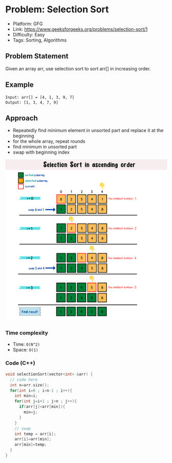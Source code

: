 # Problem: Selection Sort

- Platform: GFG
- Link: https://www.geeksforgeeks.org/problems/selection-sort/1
- Difficulty: Easy
- Tags: Sorting, Algorithms

## Problem Statement

Given an array arr, use selection sort to sort arr[] in increasing order.

## Example

```
Input: arr[] = [4, 1, 3, 9, 7]
Output: [1, 3, 4, 7, 9]
```

## Approach

- Repeatedly find minimum element in unsorted part and replace it at the beginning
- for the whole array, repeat rounds
- find minimum in unsorted part
- swap with beginning index

![Selection sort](selection-sort.png)

### Time complexity

- Time: `O(N^2)`
- Space: `O(1)`

### Code (C++)

```c++
void selectionSort(vector<int> &arr) {
  // code here
  int n=arr.size();
  for(int i=0 ; i<n-1 ; i++){
    int min=i;
    for(int j=i+1 ; j<n ; j++){
      if(arr[j]<arr[min]){
        min=j;
      }
    }
    // swap
    int temp = arr[i];
    arr[i]=arr[min];
    arr[min]=temp;
  }
}
```
